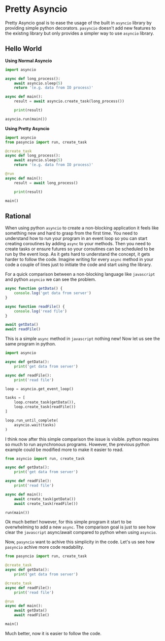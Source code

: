 # Pretty Asyncio
Pretty Asyncio goal is to ease the usage of the built in `asyncio` library by providing simple python 
decorators. `pasyncio` doesn't add new features to the existing library but only provides a simpler way to use `asyncio` 
library.

## Hello World
**Using Normal Asyncio**
```python
import asyncio

async def long_process():
    await asyncio.sleep(5)
    return '(e.g. data from IO process)'

async def main():
    result = await asyncio.create_task(long_process())

    print(result)

asyncio.run(main())
```
**Using Pretty Asyncio**
```python
import asyncio
from pasyncio import run, create_task

@create_task
async def long_process():
    await asyncio.sleep(5)
    return '(e.g. data from IO process)'

@run
async def main():
    result = await long_process()

    print(result)

main()
```

## Rational
When using python `asyncio` to create a non-blocking application it feels like something new and hard to grasp from the 
first time. You need to understand how to run your program in an event loop so you can start creating coroutines by 
adding `async` to your methods. Then you need to create tasks or ensure futures so your coroutines can be scheduled 
to be run by the event loop. As it gets hard to understand the concept, it gets harder to follow the code. Imagine 
writing for every `async` method in your code a couple of lines just to initiate the code and start using the library.

For a quick comparison between a non-blocking language like `javascript` and python `asyncio` we can see the problem.

```javascript
async function getData() {
    console.log('get data from server')
}

async function readFile() {
    console.log('read file')
}

await getData()
await readFile()
```
This is a simple `async` method in `javascript` nothing new! Now let us see the same program in python.

```python
import asyncio

async def getData():
    print('get data from server')

async def readFile():
    print('read file')

loop = asyncio.get_event_loop()

tasks = [
    loop.create_task(getData()),
    loop.create_task(readFile())
]

loop.run_until_complete(
    asyncio.wait(tasks)
)
```

I think now after this simple comparison the issue is visible. python requires so much to run asynchronous programs. However, 
the previous python example could be modified more to make it easier to read.

```python
from asyncio import run, create_task

async def getData():
    print('get data from server')

async def readFile():
    print('read file')

async def main():
    await create_task(getData())
    await create_task(readFile())

run(main())
```

Ok much better! however, for this simple program it start to be overwhelming to add a new `async`. The comparison goal 
is just to see how clear the `javascript` async/await compared to python when using `asyncio`.

Now, `pasyncio` want to achive this simplicity in the code. Let's us see how `pasyncio` achive more code readability.

```python
from pasyncio import run, create_task

@create_task
async def getData():
    print('get data from server')

@create_task
async def readFile():
    print('read file')

@run
async def main():
    await getData()
    await readFile()

main()
```

Much better, now it is easier to follow the code.
